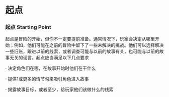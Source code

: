 # 起点

### 起点 Starting Point

起点是冒险的开始，但你不一定要提前准备。通常情况下，玩家会决定从哪里开始；例如，他们可能在之前的冒险中留下了一些未解决的挑战。他们可以选择解决一些旧账，跟进以前的线索，或者调查可能与以前的故事有关，也可能与以前的故事无关的谣言。起点应当满足以下几点要求

· 决定角色们在哪，在故事开始时他们在干什么

· 提供1或更多的情节勾来吸引角色进入故事

· 揭露故事目标，或者至少，给玩家他们该做什么的线索
